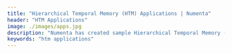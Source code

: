 ```yaml
---
title: "Hierarchical Temporal Memory (HTM) Applications | Numenta"
header: "HTM Applications"
image: ./images/apps.jpg
description: "Numenta has created sample Hierarchical Temporal Memory (HTM) applications in fields such as monitoring stock performance, detecting unusual human behavior, and finding patterns in geospatial data. We hope these applications will stimulate creative thinking and development of innovative HTM applications."
keywords: "htm applications"
---
```

